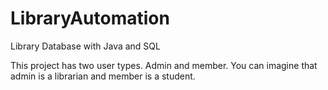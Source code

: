 # LibraryAutomation
Library Database with Java and SQL

This project has two user types. Admin and member. You can imagine that admin is a librarian and member is a student.
